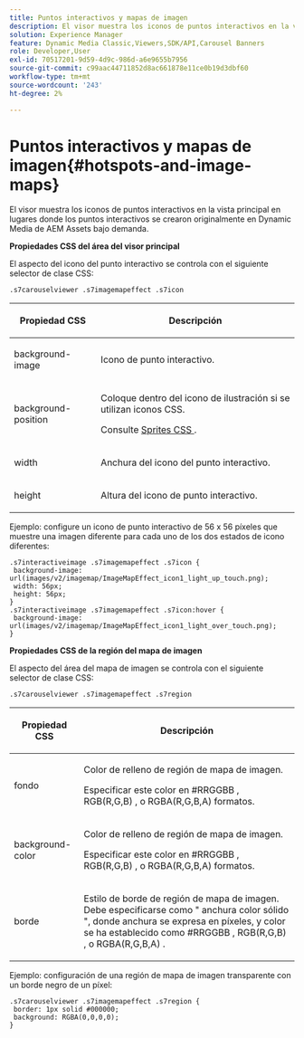 ```yaml
---
title: Puntos interactivos y mapas de imagen
description: El visor muestra los iconos de puntos interactivos en la vista principal en lugares donde los puntos interactivos se crearon originalmente en Dynamic Media de AEM Assets bajo demanda.
solution: Experience Manager
feature: Dynamic Media Classic,Viewers,SDK/API,Carousel Banners
role: Developer,User
exl-id: 70517201-9d59-4d9c-986d-a6e9655b7956
source-git-commit: c99aac44711852d8ac661878e11ce0b19d3dbf60
workflow-type: tm+mt
source-wordcount: '243'
ht-degree: 2%

---
```


# Puntos interactivos y mapas de imagen{#hotspots-and-image-maps}

El visor muestra los iconos de puntos interactivos en la vista principal en lugares donde los puntos interactivos se crearon originalmente en Dynamic Media de AEM Assets bajo demanda.

<!--<a id="section_061E550C1C1D4DB2BD663A898895B38C"></a>-->

**Propiedades CSS del área del visor principal**

El aspecto del icono del punto interactivo se controla con el siguiente selector de clase CSS:

```
.s7carouselviewer .s7imagemapeffect .s7icon
```

<table id="table_94EE3F5BBE4547C0B4943471CEE7EDE4"> 
 <thead> 
  <tr> 
   <th colname="col1" class="entry"> <p> Propiedad CSS </p> </th> 
   <th colname="col2" class="entry"> <p>Descripción </p> </th> 
  </tr> 
 </thead>
 <tbody> 
  <tr> 
   <td colname="col1"> <p> <span class="codeph"> background-image </span> </p> </td> 
   <td colname="col2"> <p>Icono de punto interactivo. </p> </td> 
  </tr> 
  <tr> 
   <td colname="col1"> <p> <span class="codeph"> background-position </span> </p> </td> 
   <td colname="col2"> <p>Coloque dentro del icono de ilustración si se utilizan iconos CSS. </p> <p>Consulte <a href="../../../c-html5-aem-asset-viewers/c-html5-aem-interactive-images/c-html5-aem-interactive-image-customizingviewer/c-html5-aem-interactive-image-customizingviewer.md#section-9b6d8d601cb441d08214dada7bb4eddc" format="dita" scope="local"> Sprites CSS </a>. </p> </td> 
  </tr> 
  <tr> 
   <td colname="col1"> <p> <span class="codeph"> width </span> </p> </td> 
   <td colname="col2"> <p>Anchura del icono del punto interactivo. </p> </td> 
  </tr> 
  <tr> 
   <td colname="col1"> <p> <span class="codeph"> height </span> </p> </td> 
   <td colname="col2"> <p>Altura del icono de punto interactivo. </p> </td> 
  </tr> 
 </tbody> 
</table>

Ejemplo: configure un icono de punto interactivo de 56 x 56 píxeles que muestre una imagen diferente para cada uno de los dos estados de icono diferentes:

```
.s7interactiveimage .s7imagemapeffect .s7icon { 
 background-image: url(images/v2/imagemap/ImageMapEffect_icon1_light_up_touch.png); 
 width: 56px; 
 height: 56px; 
} 
.s7interactiveimage .s7imagemapeffect .s7icon:hover { 
 background-image: url(images/v2/imagemap/ImageMapEffect_icon1_light_over_touch.png); 
}
```

<!--<a id="section_26D0B8444D1F42D493793FF54968C0B9"></a>-->

**Propiedades CSS de la región del mapa de imagen**

El aspecto del área del mapa de imagen se controla con el siguiente selector de clase CSS:

`.s7carouselviewer .s7imagemapeffect .s7region`

<table id="table_DAE7A78AA4A74DC78B2D94F29E8E236B"> 
 <thead> 
  <tr> 
   <th colname="col1" class="entry"> <p> Propiedad CSS </p> </th> 
   <th colname="col2" class="entry"> <p>Descripción </p> </th> 
  </tr> 
 </thead>
 <tbody> 
  <tr> 
   <td colname="col1"> <p> <span class="codeph"> fondo </span> </p> </td> 
   <td colname="col2"> <p>Color de relleno de región de mapa de imagen. </p> <p>Especificar este color en <span class="codeph"> #RRGGBB </span>, <span class="codeph"> RGB(R,G,B) </span>, o <span class="codeph"> RGBA(R,G,B,A) </span> formatos. </p> </td> 
  </tr> 
  <tr> 
   <td colname="col1"> <p> <span class="codeph"> background-color </span> </p> </td> 
   <td colname="col2"> <p>Color de relleno de región de mapa de imagen. </p> <p>Especificar este color en <span class="codeph"> #RRGGBB </span>, <span class="codeph"> RGB(R,G,B) </span>, o <span class="codeph"> RGBA(R,G,B,A) </span> formatos. </p> </td> 
  </tr> 
  <tr> 
   <td colname="col1"> <p> <span class="codeph"> borde </span> </p> </td> 
   <td colname="col2"> <p> Estilo de borde de región de mapa de imagen. Debe especificarse como " <span class="codeph"> anchura </span> <span class="codeph"> color sólido </span>", donde <span class="codeph"> anchura </span> se expresa en píxeles, y <span class="codeph"> color </span> se ha establecido como <span class="codeph"> #RRGGBB </span>, <span class="codeph"> RGB(R,G,B) </span>, o <span class="codeph"> RGBA(R,G,B,A) </span>. </p> </td> 
  </tr> 
 </tbody> 
</table>

Ejemplo: configuración de una región de mapa de imagen transparente con un borde negro de un píxel:

```
.s7carouselviewer .s7imagemapeffect .s7region { 
 border: 1px solid #000000; 
 background: RGBA(0,0,0,0);  
}
```
